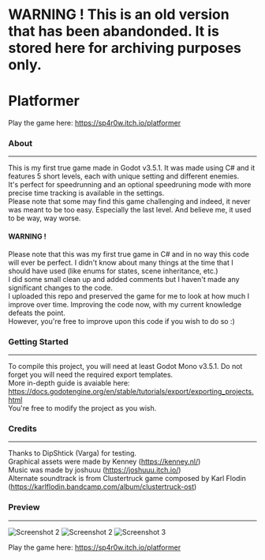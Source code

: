 # WARNING ! This is an old version that has been abandonded. It is stored here for archiving purposes only.

# Platformer
Play the game here: https://sp4r0w.itch.io/platformer

### About
-------------
This is my first true game made in Godot v3.5.1. It was made using C# and it features 5 short levels, each with unique setting and different enemies. <br> 
It's perfect for speedrunning and an optional speedruning mode with more precise time tracking is available in the settings. <br>
Please note that some may find this game challenging and indeed, it never was meant to be too easy. Especially the last level. And believe me, it used to be way, way worse.

#### WARNING !
Please note that this was my first true game in C# and in no way this code will ever be perfect. I didn't know about many things at the time that I should have used (like enums for states, scene inheritance, etc.) <br>
I did some small clean up and added comments but I haven't made any significant changes to the code. <br>
I uploaded this repo and preserved the game for me to look at how much I improve over time. Improving the code now, with my current knowledge defeats the point. <br>
However, you're free to improve upon this code if you wish to do so :)

### Getting Started
-------------
To compile this project, you will need at least Godot Mono v3.5.1. Do not forget you will need the required export templates. <br> 
More in-depth guide is avaiable here: https://docs.godotengine.org/en/stable/tutorials/export/exporting_projects.html <br>
You're free to modify the project as you wish.

### Credits
-------------
Thanks to DipShtick (Varga) for testing. <br>
Graphical assets were made by Kenney (https://kenney.nl/) <br>
Music was made by joshuuu (https://joshuuu.itch.io/) <br>
Alternate soundtrack is from Clustertruck game composed by Karl Flodin (https://karlflodin.bandcamp.com/album/clustertruck-ost)

### Preview
-------------
![Screenshot 2](images/screen1.png)
![Screenshot 2](images/screen2.png)
![Screenshot 3](images/screen3.png)

Play the game here: https://sp4r0w.itch.io/platformer
